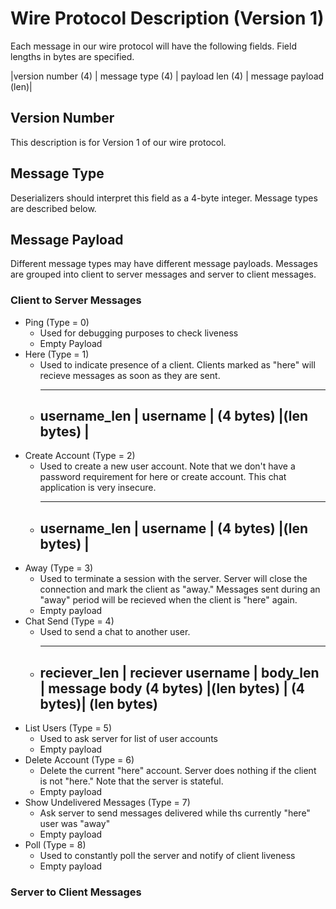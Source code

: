 
# Wire Protocol Description (Version 1)

Each message in our wire protocol will have the following fields. Field lengths in bytes are specified.

|version number (4) | message type (4) | payload len (4) | message payload (len)|

## Version Number

This description is for Version 1 of our wire protocol.

## Message Type

Deserializers should interpret this field as a 4-byte integer. Message types are described below.

## Message Payload

Different message types may have different message payloads. Messages are grouped into client to server messages and 
server to client messages. 

### Client to Server Messages

* Ping (Type = 0)
  * Used for debugging purposes to check liveness
  * Empty Payload
* Here (Type = 1)
  * Used to indicate presence of a client. Clients marked as "here" will recieve messages as soon as they are sent.
  * -------------------------------
    username_len   | username     | 
    (4 bytes)      |(len bytes)   | 
    -------------------------------
* Create Account (Type = 2)
  * Used to create a new user account. Note that we don't have a password requirement for here or create account. This chat
    application is very insecure.
  * -------------------------------
    username_len   | username     | 
    (4 bytes)      |(len bytes)   | 
    -------------------------------
* Away (Type = 3)
  * Used to terminate a session with the server. Server will close the connection and mark the client as "away." Messages sent 
    during an "away" period will be recieved when the client is "here" again.
  * Empty payload
* Chat Send (Type = 4)
  * Used to send a chat to another user. 
  * ----------------------------------------------------------
    reciever_len | reciever username | body_len | message body
    (4 bytes)    |(len bytes)        | (4 bytes)| (len bytes)
    ---------------------------------------------------------
* List Users (Type = 5)
  * Used to ask server for list of user accounts
  * Empty payload
* Delete Account (Type = 6)
  * Delete the current "here" account. Server does nothing if the client is not "here." Note that the server is stateful.
  * Empty payload
* Show Undelivered Messages (Type = 7)
  * Ask server to send messages delivered while ths currently "here" user was "away"
  * Empty payload
* Poll (Type = 8)
  * Used to constantly poll the server and notify of client liveness
  * Empty payload

### Server to Client Messages

    
